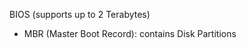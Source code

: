 BIOS (supports up to 2 Terabytes)
   - MBR (Master Boot Record): contains Disk Partitions
           
